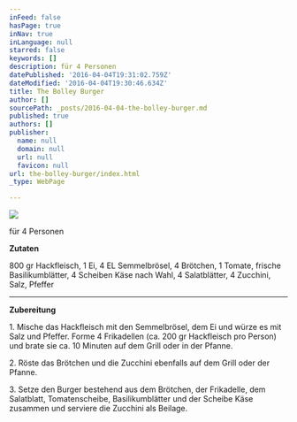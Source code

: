 ```yaml
---
inFeed: false
hasPage: true
inNav: true
inLanguage: null
starred: false
keywords: []
description: für 4 Personen
datePublished: '2016-04-04T19:31:02.759Z'
dateModified: '2016-04-04T19:30:46.634Z'
title: The Bolley Burger
author: []
sourcePath: _posts/2016-04-04-the-bolley-burger.md
published: true
authors: []
publisher:
  name: null
  domain: null
  url: null
  favicon: null
url: the-bolley-burger/index.html
_type: WebPage

---
```

![](https://the-grid-user-content.s3-us-west-2.amazonaws.com/ba032f94-cd3c-4248-a0e7-814cc53e06a2.jpg)

für 4 Personen

**Zutaten**

800 gr Hackfleisch, 1 Ei, 4 EL Semmelbrösel,  4 Brötchen, 1 Tomate, frische Basilikumblätter, 4 Scheiben Käse nach Wahl, 4 Salatblätter, 4 Zucchini, Salz, Pfeffer

****

**Zubereitung**

1\. Mische das Hackfleisch mit den Semmelbrösel, dem Ei und würze es mit Salz und Pfeffer. Forme 4 Frikadellen (ca. 200 gr Hackfleisch pro Person) und brate sie ca. 10 Minuten auf dem Grill oder in der Pfanne.

2\. Röste das Brötchen und die Zucchini ebenfalls auf dem Grill oder der Pfanne.

3\. Setze den Burger bestehend aus dem Brötchen, der Frikadelle, dem Salatblatt, Tomatenscheibe, Basilikumblätter und der Scheibe Käse zusammen und serviere die Zucchini als Beilage.